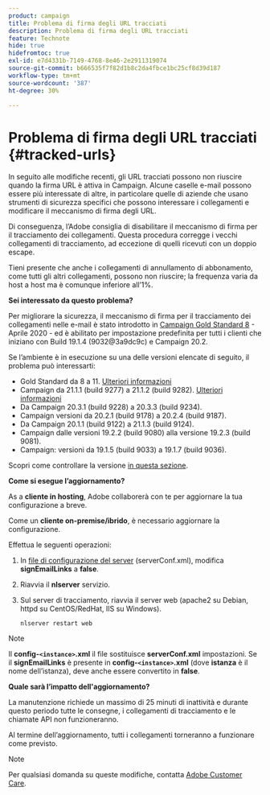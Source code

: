 ```yaml
---
product: campaign
title: Problema di firma degli URL tracciati
description: Problema di firma degli URL tracciati
feature: Technote
hide: true
hidefromtoc: true
exl-id: e7d4331b-7149-4768-8e46-2e2911319074
source-git-commit: b666535f7f82d1b8c2da4fbce1bc25cf8d39d187
workflow-type: tm+mt
source-wordcount: '387'
ht-degree: 30%

---
```


# Problema di firma degli URL tracciati {#tracked-urls}



In seguito alle modifiche recenti, gli URL tracciati possono non riuscire quando la firma URL è attiva in Campaign. Alcune caselle e-mail possono essere più interessate di altre, in particolare quelle di aziende che usano strumenti di sicurezza specifici che possono interessare i collegamenti e modificare il meccanismo di firma degli URL.

Di conseguenza, l’Adobe consiglia di disabilitare il meccanismo di firma per il tracciamento dei collegamenti. Questa procedura corregge i vecchi collegamenti di tracciamento, ad eccezione di quelli ricevuti con un doppio escape.

Tieni presente che anche i collegamenti di annullamento di abbonamento, come tutti gli altri collegamenti, possono non riuscire; la frequenza varia da host a host ma è comunque inferiore all’1%.

**Sei interessato da questo problema?**

Per migliorare la sicurezza, il meccanismo di firma per il tracciamento dei collegamenti nelle e-mail è stato introdotto in [Campaign Gold Standard 8](../../rn/using/gold-standard.md#gs8) - Aprile 2020 - ed è abilitato per impostazione predefinita per tutti i clienti che iniziano con Build 19.1.4 (9032@3a9dc9c) e Campaign 20.2.

Se l’ambiente è in esecuzione su una delle versioni elencate di seguito, il problema può interessarti:

* Gold Standard da 8 a 11. [Ulteriori informazioni](../../rn/using/gold-standard.md#gs-8)
* Campaign da 21.1.1 (build 9277) a 21.1.2 (build 9282). [Ulteriori informazioni](../../rn/using/latest-release.md)
* Da Campaign 20.3.1 (build 9228) a 20.3.3 (build 9234).
* Campaign versioni da 20.2.1 (build 9178) a 20.2.4 (build 9187).
* Da Campaign 20.1.1 (build 9122) a 21.1.3 (build 9124).
* Campaign dalle versioni 19.2.2 (build 9080) alla versione 19.2.3 (build 9081).
* Campaign: versioni da 19.1.5 (build 9033) a 19.1.7 (build 9036).


Scopri come controllare la versione [in questa sezione](../../platform/using/launching-adobe-campaign.md#getting-your-campaign-version).

**Come si esegue l’aggiornamento?**

As a **cliente in hosting**, Adobe collaborerà con te per aggiornare la tua configurazione a breve.

Come un **cliente on-premise/ibrido**, è necessario aggiornare la configurazione.

Effettua le seguenti operazioni:

1. In [file di configurazione del server](../../installation/using/the-server-configuration-file.md) (serverConf.xml), modifica **signEmailLinks** a **false**.
1. Riavvia il **nlserver** servizio.
1. Sul server di tracciamento, riavvia il server web (apache2 su Debian, httpd su CentOS/RedHat, IIS su Windows).

   ```
   nlserver restart web
   ```

>[!NOTE]
>
>Il **config-`<instance>`.xml** il file sostituisce **serverConf.xml** impostazioni. Se il **signEmailLinks** è presente in  **config-`<instance>`.xml** (dove **istanza** è il nome dell’istanza), deve anche essere convertito in **false**.
>

**Quale sarà l’impatto dell&#39;aggiornamento?**

La manutenzione richiede un massimo di 25 minuti di inattività e durante questo periodo tutte le consegne, i collegamenti di tracciamento e le chiamate API non funzioneranno.

Al termine dell’aggiornamento, tutti i collegamenti torneranno a funzionare come previsto.

>[!NOTE]
>
>Per qualsiasi domanda su queste modifiche, contatta [Adobe Customer Care](https://helpx.adobe.com/it/enterprise/admin-guide.html/enterprise/using/support-for-experience-cloud.ug.html).
>
